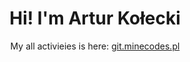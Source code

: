 <div align="center">
  <h1>Hi! I'm <b>Artur Kołecki</b></h1>
  <spam>My all activieies is here: <a href="https://git.minecodes.pl"> git.minecodes.pl</a>
</div>
